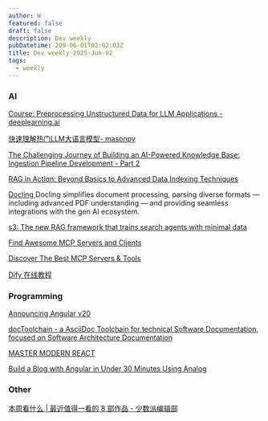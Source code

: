 ```yaml
---
author: W
featured: false
draft: false
description: Dev weekly
pubDatetime: 209-06-01T02:02:03Z
title: Dev weekly 2025-Jun-02
tags:
  - weekly
---
```


### AI

[]()

[]()

[Course: Preprocessing Unstructured Data for LLM Applications - deeplearning.ai](https://learn.deeplearning.ai/courses/preprocessing-unstructured-data-for-llm-applications/lesson/xs32e/introduction)

[快速理解热门LLM大语言模型- masonpy](https://mp.weixin.qq.com/s?__biz=MjM5ODYwMjI2MA==&mid=2649793669&idx=1&sn=37629405f58745a94e9eb0858bf76d2b&chksm=bf611fcee0365273a262094aed55e28ade76506c3e60604baf98596152ce15b7281fd67d6d6e&xtrack=1&scene=90&subscene=93&sessionid=1748424975&flutter_pos=4&clicktime=1748424993&enterid=1748424993&finder_biz_enter_id=4&ranksessionid=1748424976&jumppath=1001_1748424967018%2C1102_1748424968890%2C1001_1748424974964%2C50094_1748424976237&jumppathdepth=4&ascene=56&fasttmpl_type=0&fasttmpl_fullversion=7751999-zh_CN-zip&fasttmpl_flag=0&realreporttime=1748424993277&devicetype=android-35&version=28003c34&nettype=3gnet&abtest_cookie=AAACAA%3D%3D&lang=zh_CN&session_us=gh_d14465b5ce6c&countrycode=CN&exportkey=n_ChQIAhIQ0%2Fy6xHJSDtmJ5oYVKmynNRLjAQIE97dBBAEAAAAAALU8MJti%2BDwAAAAOpnltbLcz9gKNyK89dVj06Or8sOlme1nfYswxBXwEdSUCDvVcDMz416GEAUug%2Ff9istp0KunKHXnw%2BzpkwJD6aQg1hfN6t7NvaDXJNS5DevH2oXt1n%2B3b%2FVLMh6EylUvPAATiApxNXRn1kMLJnvcotAiddBACGwhlbpEA8DOWTB4b8cz0l5ZZm2QN7phSY5hRLf2VZ8JcI%2FmfyJ5iuWRf1o5Pr5rCRYbbdWaoZ%2BQsKTahINacjSfehV41qrpSRt3zrz5alYhhAnLBYyLw&pass_ticket=fW41DePLThcx18vi%2F5Q59DpCsC%2BzjVW20RcRgWajYW58LqHTr22zOL%2BxQFPZWeY5&wx_header=3&poc_token=HPLhNmijHo25K3KaAcX2Ga0Nf9wkWXph3fGu-mlh)

[]()

[The Challenging Journey of Building an AI-Powered Knowledge Base: Ingestion Pipeline Development - Part 2](https://howaibuildthis.substack.com/p/the-challenging-journey-of-building)

[RAG in Action: Beyond Basics to Advanced Data Indexing Techniques](https://howaibuildthis.substack.com/p/rag-in-action-beyond-basics-to-advanced)

[]()

[Docling ](https://github.com/docling-project/docling) Docling simplifies document processing, parsing diverse formats — including advanced PDF understanding — and providing seamless integrations with the gen AI ecosystem.

[s3: The new RAG framework that trains search agents with minimal data](https://venturebeat.com/ai/s3-the-new-rag-framework-that-trains-search-agents-with-minimal-data/)

[Find Awesome MCP Servers and Clients](https://mcp.so/)

[Discover The Best MCP Servers & Tools](https://mcpserverhub.com/)

[Dify 在线教程](https://hellodify.com/zh?s=09)

### Programming

[Announcing Angular v20](https://blog.angular.dev/announcing-angular-v20-b5c9c06cf301)

[docToolchain - a AsciiDoc Toolchain for technical Software Documentation, focused on Software Architecture Documentation](https://github.com/docToolchain/docToolchain)

[]()

[]()

[MASTER MODERN REACT](https://react.gg/)

[]()

[Build a Blog with Angular in Under 30 Minutes Using Analog](https://www.telerik.com/blogs/build-blog-angular-under-30-minutes-using-analog)

[]()

[]()

[]()

[]()

[]()

[]()

### Other

[]()

[]()

[本周看什么 | 最近值得一看的 8 部作品 - 少数派编辑部](https://sspai.com/post/99803)

[]()

[]()

[]()

[]()

[]()

[]()

[]()

[]()

[]()

[]()

[]()

[]()

[]()

[]()

[]()

[]()

[]()

[]()

[]()

[]()

[]()

[]()

[]()

[]()

[]()

[]()

[]()

[]()

[]()

[]()

[]()

[]()

[]()

[]()

[]()

[]()

[]()

[]()

[]()
